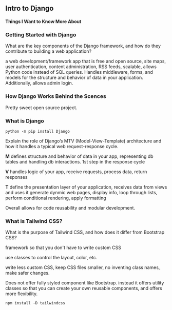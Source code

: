 ## Intro to Django

#### Things I Want to Know More About


### Getting Started with Django

What are the key components of the Django framework, and how do they contribute to building a web application?

a web development/framework app that is free and open source, site maps, user authentication, content administration, RSS feeds, scalable, allows Python code instead of SQL queries. Handles middleware, forms, and models for the structure and behavior of data in your application. Additionally, allows admin login. 

### How Django Works Behind the Scences

Pretty sweet open source project. 

### What is Django

`python -m pip install Django`

Explain the role of Django’s MTV (Model-View-Template) architecture and how it handles a typical web request-response cycle.

**M** defines structure and behavior of data in your app, representing db tables and handling db interactions.  1st step in the response cycle

**V** handles logic of your app, receive requests, process data, return responses

**T** define the presentation layer of your application, receives data from views and uses it generate dynmic web pages, display info, loop through lists, perform conditional rendering, apply formatting

Overall allows for code reusability and modular development. 

### What is Tailwind CSS? 

What is the purpose of Tailwind CSS, and how does it differ from Bootstrap CSS?

framework so that you don't have to write custom CSS

use classes to control the layout, color, etc. 

write less custom CSS, keep CSS files smaller, no inventing class names, make safer changes. 

Does not offer fully styled component like Bootstrap. instead it offers utility classes so that you can create your own reusable components, and offers more flexibility. 

`npm install -D tailwindcss`